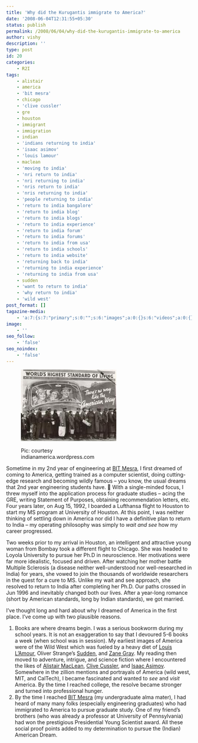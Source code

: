 ```yaml
---
title: 'Why did the Kurugantis immigrate to America?'
date: '2008-06-04T12:31:55+05:30'
status: publish
permalink: /2008/06/04/why-did-the-kurugantis-immigrate-to-america
author: vishy
description: ''
type: post
id: 20
categories: 
    - R2I
tags:
    - alistair
    - america
    - 'bit mesra'
    - chicago
    - 'clive cussler'
    - gre
    - houston
    - immigrant
    - immigration
    - indian
    - 'indians returning to india'
    - 'isaac asimov'
    - 'louis lamour'
    - maclean
    - 'moving to india'
    - 'nri return to india'
    - 'nri returning to india'
    - 'nris return to india'
    - 'nris returning to india'
    - 'people returning to india'
    - 'return to india bangalore'
    - 'return to india blog'
    - 'return to india blogs'
    - 'return to india experience'
    - 'return to india forum'
    - 'return to india forums'
    - 'return to india from usa'
    - 'return to india schools'
    - 'return to india website'
    - 'returning back to india'
    - 'returning to india experience'
    - 'returning to india from usa'
    - sudden
    - 'want to return to india'
    - 'why return to india'
    - 'wild west'
post_format: []
tagazine-media:
    - 'a:7:{s:7:"primary";s:0:"";s:6:"images";a:0:{}s:6:"videos";a:0:{}s:11:"image_count";s:1:"0";s:6:"author";s:7:"2859667";s:7:"blog_id";s:7:"2786457";s:9:"mod_stamp";s:19:"2010-02-19 03:21:58";}'
image:
    - ''
seo_follow:
    - 'false'
seo_noindex:
    - 'false'
---
```

<figure aria-describedby="caption-attachment-1660" class="wp-caption alignleft" id="attachment_1660" style="width: 259px">

[![](../../../../uploads/2008/06/third-world-america.jpeg "third-world-america")](http://www.ulaar.com/wp-content/uploads/2008/06/third-world-america.jpeg)<figcaption class="wp-caption-text" id="caption-attachment-1660">Pic: courtesy indianamerica.wordpress.com</figcaption></figure>

Sometime in my 2nd year of engineering at [BIT Mesra](http://www.bitmesra.ac.in/), I first dreamed of coming to America, getting trained as a computer scientist, doing cutting-edge research and becoming wildly famous – you know, the usual dreams that 2nd year engineering students have. 🙂 With a single-minded focus, I threw myself into the application process for graduate studies – acing the GRE, writing Statement of Purposes, obtaining recommendation letters, etc. Four years later, on Aug 15, 1992, I boarded a Lufthansa flight to Houston to start my MS program at University of Houston. At this point, I was neither thinking of settling down in America nor did I have a definitive plan to return to India – my operating philosophy was simply to *wait and see* how my career progressed.

Two weeks prior to my arrival in Houston, an intelligent and attractive young woman from Bombay took a different flight to Chicago. She was headed to Loyola University to pursue her Ph.D in neuroscience. Her motivations were far more idealistic, focused and driven. After watching her mother battle Multiple Sclerosis (a disease neither well-understood nor well-researched in India) for years, she vowed to join the thousands of worldwide researchers in the quest for a cure to MS. Unlike my wait and see approach, she resolved to return to India after completing her Ph.D. Our paths crossed in Jun 1996 and inevitably changed both our lives. After a year-long romance (short by American standards, long by Indian standards), we got married.

I’ve thought long and hard about why I dreamed of America in the first place. I’ve come up with two plausible reasons.

1. Books are where dreams begin. I was a serious bookworm during my school years. It is not an exaggeration to say that I devoured 5-6 books a week (when school was in session). My earliest images of America were of the Wild West which was fueled by a heavy diet of [Louis L’Amour](http://www.louislamour.com/), Oliver Strange’s [Sudden](http://en.wikipedia.org/wiki/Sudden), and [Zane Gray](http://en.wikipedia.org/wiki/Zane_Grey). My reading then moved to adventure, intrigue, and science fiction where I encountered the likes of [Alistair MacLean](http://en.wikipedia.org/wiki/Alistair_MacLean), [Clive Cussler](http://en.wikipedia.org/wiki/Clive_Cussler), and [Isaac Asimov](http://en.wikipedia.org/wiki/Isaac_Asimov). Somewhere in the zillion mentions and portrayals of America (wild west, MIT, and CalTech), I became fascinated and wanted to *see* and *visit* America. By the time I reached college, the resolve became stronger and turned into professional hunger.
2. By the time I reached [BIT Mesra](http://www.bitmesra.ac.in/) (my undergraduate alma mater), I had heard of many many folks (especially engineering graduates) who had immigrated to America to pursue graduate study. One of my friend’s brothers (who was already a professor at University of Pennsylvania) had won the prestigious Presidential Young Scientist award. All these social proof points added to my determination to pursue the (Indian) American Dream.